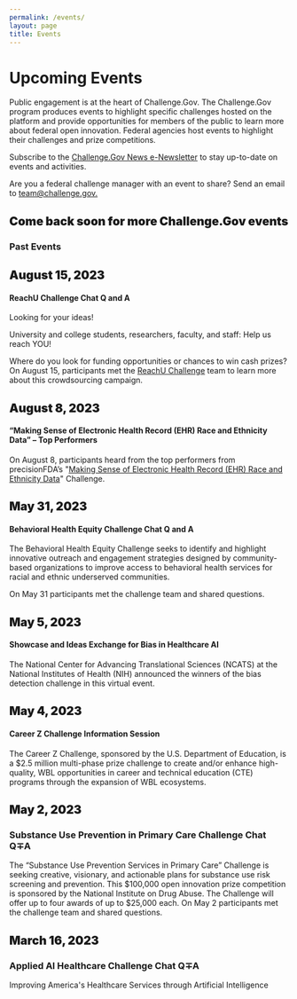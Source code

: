 ```yaml
---
permalink: /events/
layout: page
title: Events
---
```

<h1 class="text-center mb-4 font-weight-bold">Upcoming Events</h1>
<div class="col-sm-12">
  <p>Public engagement is at the heart of Challenge.Gov. The Challenge.Gov program produces events to highlight specific challenges hosted on the platform and provide opportunities for members of the public to learn more about federal open innovation. Federal agencies host events to highlight their challenges and prize competitions.</p>
  <p>Subscribe to the <a href="https://public.govdelivery.com/accounts/USGSATTS/subscriber/new?topic_id=USGSATTS_41">Challenge.Gov News e-Newsletter</a> to stay up-to-date on events and activities. </p>
  <p>Are you a federal challenge manager with an event to share? Send an email to <a href="mailto:team@challenge.gov">team@challenge.gov.</a></p>
</div>
<div class="row">
  <div class="col-sm-12">
    <div class="card">
      <div class="card-body text-center"> <i class="fas fa-calendar" style="color: #FA9441; font-size: 3em; padding-bottom: 20px;" title="Current Event"></i>
        <h2 class="card-title text-center" style="font-weight: 900;">Come back soon for more Challenge.Gov events</h2>
      </div>
    </div>
  </div>
  <div class="col-sm-12">
    <h3 class="text-center">Past Events</h3>
    <div class="row">
      <div class="card">
        <div class="card-body text-center"> <i class="fas fa-calendar" style="color: #FA9441; font-size: 3em; padding-bottom: 20px;" title="Current Event"></i>
          <h2 class="card-title text-center" style="font-weight: 900;">August 15, 2023</h2>
          <h4>ReachU Challenge Chat Q and A</h4>
          <p class="card-text text-center"> Looking for your ideas!</p>
          <p>University and college students, researchers, faculty, and staff: Help us reach YOU!</p>
          <p>Where do you look for funding opportunities or chances to win cash prizes?<br/>
            On August 15, participants met the <a href="https://www.challenge.gov/?challenge=reachu-challenge">ReachU Challenge</a> team to learn more about this crowdsourcing campaign.</p>
        </div>
      </div>
      <div class="col-sm-12">
        <div class="card">
          <div class="card-body text-center"> <i class="fas fa-calendar" style="color: #FA9441; font-size: 3em; padding-bottom: 20px;" title="Current Event"></i>
            <h2 class="card-title text-center" style="font-weight: 900;">August 8, 2023</h2>
            <h4>“Making Sense of Electronic Health Record (EHR) Race and Ethnicity Data” – Top Performers</h4>
            <p class="card-text text-center"> On August 8, participants heard from the top performers from precisionFDA’s "<a href="https://www.challenge.gov/?challenge=making-sense-of-electronic-health-record-ehr-race-and-ethnicity-data-challenge">Making Sense of Electronic Health Record (EHR) Race and Ethnicity Data</a>" Challenge. </p>
          </div>
        </div>
        <div class="card">
          <div class="card-body text-center"> <i class="fas fa-calendar" style="color: #FA9441; font-size: 3em; padding-bottom: 20px;" title="Current Event"></i>
            <h2 class="card-title text-center" style="font-weight: 900;">May 31, 2023</h2>
            <h4>Behavioral Health Equity Challenge Chat Q and A</h4>
            <p class="card-text text-center"> The Behavioral Health Equity Challenge seeks to identify and highlight innovative outreach and engagement strategies designed by community-based organizations to improve access to behavioral health services for racial and ethnic underserved communities. </p>
            <p class="card-text text-center">On May 31 participants met the challenge team and shared questions. </p>
          </div>
        </div>
        <div class="card">
          <div class="card-body text-center"> <i class="fas fa-calendar" style="color: #FA9441; font-size: 3em; padding-bottom: 20px;" title="Current Event"></i>
            <h2 class="card-title text-center" style="font-weight: 900;">May 5, 2023</h2>
            <h4>Showcase and Ideas Exchange for Bias in Healthcare AI</h4>
            <p class="card-text text-center">The National Center for Advancing Translational Sciences (NCATS) at the National Institutes of Health (NIH) announced the winners of the bias detection challenge in this virtual event. </p>
          </div>
        </div>
        <div class="card">
          <div class="card-body text-center"> <i class="fas fa-calendar" style="color: #FA9441; font-size: 3em; padding-bottom: 20px;" title="Current Event"></i>
            <h2 class="card-title text-center" style="font-weight: 900;">May 4, 2023</h2>
            <h4>Career Z Challenge Information Session</h4>
            <p class="card-text text-center"> The Career Z Challenge, sponsored by the U.S. Department of Education, is a $2.5 million multi-phase prize challenge to create and/or enhance high-quality, WBL opportunities in career and technical education (CTE) programs through the expansion of WBL ecosystems. </p>
          </div>
        </div>
        <div class="card">
          <div class="card-body text-center"> <i class="fas fa-calendar" style="color: #FA9441; font-size: 3em; padding-bottom: 20px;" title="Current Event"></i>
            <h2 class="card-title text-center" style="font-weight: 900;">May 2, 2023</h2>
            <h3>Substance Use Prevention in Primary Care Challenge Chat Q&mp;A</h3>
            <p class="card-text text-center"> The “Substance Use Prevention Services in Primary Care” Challenge is seeking creative, visionary, and actionable plans for substance use risk screening and prevention. This $100,000 open innovation prize competition is sponsored by the National Institute on Drug Abuse. The Challenge will offer up to four awards of up to $25,000 each.
              On May 2 participants met the challenge team and shared questions. </p>
          </div>
        </div>
        <div class="card">
          <div class="card-body text-center"> <i class="fas fa-calendar" style="color: #FA9441; font-size: 3em; padding-bottom: 20px;" title="Past event"></i>
            <h2 class="card-title text-center" style="font-weight: 900;">March 16, 2023</h2>
            <h3>Applied AI Healthcare Challenge Chat Q&mp;A</h3>
            <p class="card-text text-center">Improving America's Healthcare Services through Artificial Intelligence </p>
          </div>
        </div>
      </div>
    </div>
  </div>
</div>
